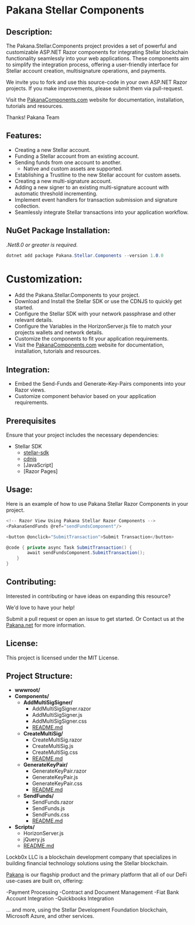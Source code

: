 # Pakana Stellar Components

## Description:

The Pakana.Stellar.Components project provides a set of powerful and customizable ASP.NET Razor components for integrating Stellar blockchain functionality seamlessly into your web applications. 
These components aim to simplify the integration process, offering a user-friendly interface for Stellar account creation, multisignature operations, and payments.

We invite you to fork and use this source-code in your own ASP.NET Razor projects. If you make improvements, please submit them via pull-request. 

Visit the [PakanaComponents.com](https://www.pakanacomponents.com) website for documentation, installation, tutorials and resources.

Thanks!
Pakana Team

## Features:

- Creating a new Stellar account.
- Funding a Stellar account from an existing account.
- Sending funds from one account to another. 
  - Native and custom assets are supported.
- Establishing a Trustline to the new Stellar account for custom assets.
- Creating a new multi-signature account.
- Adding a new signer to an existing multi-signature account with automatic threshold incrementing.
- Implement event handlers for transaction submission and signature collection.
- Seamlessly integrate Stellar transactions into your application workflow.

## NuGet Package Installation:

*.Net8.0 or greater is required.*
    
```csharp copy
dotnet add package Pakana.Stellar.Components --version 1.0.0
```

# Customization:

- Add the Pakana.Stellar.Components to your project.
- Download and Install the Stellar SDK or use the CDNJS to quickly get started.
- Configure the Stellar SDK with your network passphrase and other relevant details.
- Configure the Variables in the HorizonServer.js file to match your projects wallets and network details.
- Customize the components to fit your application requirements.
- Visit the [PakanaComponents.com](https://www.pakanacomponents.com) website for documentation, installation, tutorials and resources.

## Integration:

- Embed the Send-Funds and Generate-Key-Pairs components into your Razor views.
- Customize component behavior based on your application requirements.

## Prerequisites

Ensure that your project includes the necessary dependencies:

- Stellar SDK
	- [stellar-sdk](https://github.com/stellar/js-stellar-sdk)
	- [cdnjs](https://cdnjs.cloudflare.com/ajax/libs/stellar-sdk/{version}/stellar-sdk.js)
    - [JavaScript]
    - [Razor Pages]

## Usage:

Here is an example of how to use Pakana Stellar Razor Components in your project.

```csharp
<!-- Razor View Using Pakana Stellar Razor Components -->
<PakanaSendFunds @ref="sendFundsComponent"/>

<button @onclick="SubmitTransaction">Submit Transaction</button>

@code { private async Task SubmitTransaction() {
        await sendFundsComponent.SubmitTransaction();
    }
}
```

## Contributing:

Interested in contributing or have ideas on expanding this resource?

We'd love to have your help! 

Submit a pull request or open an issue to get started.
Or
Contact us at the [Pakana.net](https://www.Pakana.net) for more information.

## License:

This project is licensed under the MIT License. 

## Project Structure:

- **wwwroot/**
- **Components/**
  - **AddMultiSigSigner/**
    - AddMultiSigSigner.razor
    - AddMultiSigSigner.js
    - AddMultiSigSigner.css
    - [README.md](./Components/AddMultiSigSigner/README.md)
  - **CreateMultiSig/**
    - CreateMultiSig.razor
    - CreateMultiSig.js
    - CreateMultiSig.css
    - [README.md](./Components/CreateMultiSig/README.md)
  - **GenerateKeyPair/**
    - GenerateKeyPair.razor
    - GenerateKeyPair.js
    - GenerateKeyPair.css
    - [README.md](./Components/GenerateKeyPair/README.md)
  - **SendFunds/**
    - SendFunds.razor
    - SendFunds.js
    - SendFunds.css
    - [README.md](./Components/SendFunds/README.md)
- **Scripts/**
  - HorizonServer.js
  - jQuery.js
  - [README.md](./Scripts/README.md)
 
Lockb0x LLC is a blockchain development company that specializes in building financial technology solutions using the Stellar blockchain. 

[Pakana](https://www.pakana.net) is our flagship product and the primary platform that all of our DeFi use-cases are built on, offering:

-Payment Processing
-Contract and Document Management
-Fiat Bank Account Integration
-Quickbooks Integration

... and more, using the Stellar Development Foundation blockchain, Microsoft Azure, and other services.


